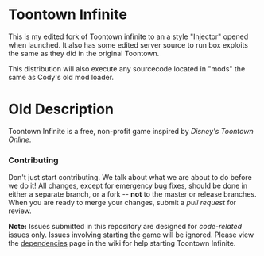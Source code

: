 Toontown Infinite
=================

This is my edited fork of Toontown infinite to an a style "Injector" opened when launched. It also has some edited server source to run box exploits the same as they did in the original Toontown.

This distribution will also execute any sourcecode located in "mods" the same as Cody's old mod loader.

Old Description
===============

Toontown Infinite is a free, non-profit game inspired by _Disney's Toontown Online_.

### Contributing ###
Don't just start contributing. We talk about what we are about to do before we do it! All changes, except for emergency bug fixes, should be done in either a separate branch, or a fork -- **not** to the master or release branches. When you are ready to merge your changes, submit a _pull request_ for review.  

**Note:** Issues submitted in this repository are designed for *code-related* issues only. Issues involving starting the game will be ignored. Please view the [dependencies](https://github.com/ToontownInfinite/src/wiki/Dependencies) page in the wiki for help starting Toontown Infinite.
